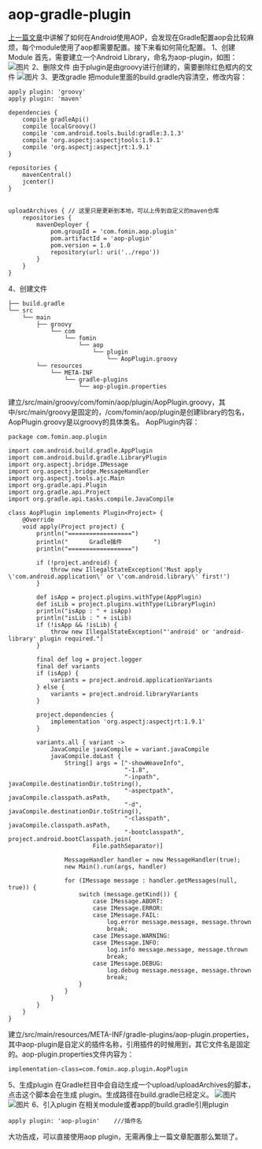 # aop-gradle-plugin
[上一篇文章](https://www.jianshu.com/p/112cd266fb3f)中讲解了如何在Android使用AOP，会发现在Gradle配置aop会比较麻烦，每个module使用了aop都需要配置。接下来看如何简化配置。
1、创建Module
首先，需要建立一个Android Library，命名为aop-plugin，如图：
![图片](https://images-cdn.shimo.im/QLmJ9zBnuLkisQlE/图片.png!thumbnail)
2、删除文件
由于plugin是由groovy进行创建的，需要删除红色框内的文件
![图片](https://images-cdn.shimo.im/oXyLFq6oAS8UOTuj/图片.png!thumbnail)
3、更改gradle
把module里面的build.gradle内容清空，修改内容：
```
apply plugin: 'groovy'
apply plugin: 'maven'

dependencies {
    compile gradleApi()
    compile localGroovy()
    compile 'com.android.tools.build:gradle:3.1.3'
    compile 'org.aspectj:aspectjtools:1.9.1'
    compile 'org.aspectj:aspectjrt:1.9.1'
}

repositories {
    mavenCentral()
    jcenter()
}


uploadArchives { // 这里只是更新到本地，可以上传到自定义的maven仓库
    repositories {
        mavenDeployer {
            pom.groupId = 'com.fomin.aop.plugin'
            pom.artifactId = 'aop-plugin'
            pom.version = 1.0
            repository(url: uri('../repo'))
        }
    }
}
```
4、创建文件
```
├── build.gradle 
└── src     
    └── main         
        ├── groovy  
            └── com 
                └── fomin      
                    └── aop          
                        └── plugin                     
                            └── AopPlugin.groovy         
        └── resources             
            └── META-INF                 
                └── gradle-plugins                     
                    └── aop-plugin.properties
```
建立/src/main/groovy/com/fomin/aop/plugin/AopPlugin.groovy，其中/src/main/groovy是固定的，/com/fomin/aop/plugin是创建library的包名，AopPlugin.groovy是以groovy的具体类名。
AopPlugin内容：
```
package com.fomin.aop.plugin

import com.android.build.gradle.AppPlugin
import com.android.build.gradle.LibraryPlugin
import org.aspectj.bridge.IMessage
import org.aspectj.bridge.MessageHandler
import org.aspectj.tools.ajc.Main
import org.gradle.api.Plugin
import org.gradle.api.Project
import org.gradle.api.tasks.compile.JavaCompile

class AopPlugin implements Plugin<Project> {
    @Override
    void apply(Project project) {
        println("==================")
        println("      Gradle插件         ")
        println("==================")

        if (!project.android) {
            throw new IllegalStateException('Must apply \'com.android.application\' or \'com.android.library\' first!')
        }

        def isApp = project.plugins.withType(AppPlugin)
        def isLib = project.plugins.withType(LibraryPlugin)
        println("isApp : " + isApp)
        println("isLib : " + isLib)
        if (!isApp && !isLib) {
            throw new IllegalStateException("'android' or 'android-library' plugin required.")
        }

        final def log = project.logger
        final def variants
        if (isApp) {
            variants = project.android.applicationVariants
        } else {
            variants = project.android.libraryVariants
        }

        project.dependencies {
            implementation 'org.aspectj:aspectjrt:1.9.1'
        }

        variants.all { variant ->
            JavaCompile javaCompile = variant.javaCompile
            javaCompile.doLast {
                String[] args = ["-showWeaveInfo",
                                 "-1.8",
                                 "-inpath", javaCompile.destinationDir.toString(),
                                 "-aspectpath", javaCompile.classpath.asPath,
                                 "-d", javaCompile.destinationDir.toString(),
                                 "-classpath", javaCompile.classpath.asPath,
                                 "-bootclasspath", project.android.bootClasspath.join(
                        File.pathSeparator)]

                MessageHandler handler = new MessageHandler(true);
                new Main().run(args, handler)

                for (IMessage message : handler.getMessages(null, true)) {
                    switch (message.getKind()) {
                        case IMessage.ABORT:
                        case IMessage.ERROR:
                        case IMessage.FAIL:
                            log.error message.message, message.thrown
                            break;
                        case IMessage.WARNING:
                        case IMessage.INFO:
                            log.info message.message, message.thrown
                            break;
                        case IMessage.DEBUG:
                            log.debug message.message, message.thrown
                            break;
                    }
                }
            }
        }
    }
}
```
建立/src/main/resources/META-INF/gradle-plugins/aop-plugin.properties，其中aop-plugin是自定义的插件名称，引用插件的时候用到，其它文件名是固定的。aop-plugin.properties文件内容为：
```
implementation-class=com.fomin.aop.plugin.AopPlugin
```
5、生成plugin
在Gradle栏目中会自动生成一个upload/uploadArchives的脚本，点击这个脚本会在生成 plugin。生成路径在build.gradle已经定义。
![图片](https://images-cdn.shimo.im/kH1iE6fpU3YwQ2OT/图片.png!thumbnail)
![图片](https://images-cdn.shimo.im/xHh0nTkih78MOg2B/图片.png!thumbnail)
6、引入plugin
在相关module或者app的build.gradle引用plugin
```
apply plugin: 'aop-plugin'    ///插件名
```
大功告成，可以直接使用aop plugin，无需再像上一篇文章配置那么繁琐了。
